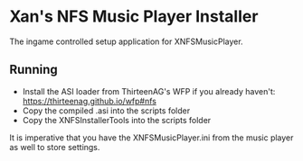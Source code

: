 # Xan's NFS Music Player Installer

The ingame controlled setup application for XNFSMusicPlayer.



## Running

- Install the ASI loader from ThirteenAG's WFP if you already haven't: https://thirteenag.github.io/wfp#nfs
- Copy the compiled .asi into the scripts folder
- Copy the XNFSInstallerTools into the scripts folder

It is imperative that you have the XNFSMusicPlayer.ini from the music player as well to store settings.